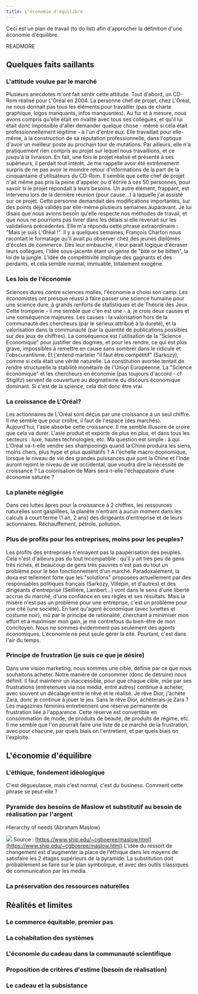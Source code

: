```yaml
---
title: L'économie d'équilibre
---
```


Ceci est un plan de travail (to do list) afin d'approcher la définition d'une économie d'équilibre.

READMORE

## Quelques faits saillants

### L'attitude voulue par le marché
Plusieurs anecdotes m'ont fait sentir cette attitude.
Tout d'abord, un CD-Rom réalisé pour L'Oréal en 2004. La personne chef de projet, chez L'Oréal, ne nous donnait pas tous les éléments pour travailler (pas de charte graphique, logos manquants, infos manquantes). Au fur et à mesure, nous avons compris qu'elle était en rivalité avec tous ses collègues, et qu'il lui était donc impossible d'aller demander quelque chose - même si cela était professionnellement légitime - à l'un d'entre eux. Elle travaillait pour elle-même, à la construction de sa réputation professionnelle, dans l'optique d'avoir un meilleur poste au prochain tour de mutations. Par ailleurs, elle n'a pratiquement rien compris au projet sur lequel nous travaillions, et ce jusqu'à la livraison. En fait, une fois le projet réalisé et présenté à ses supérieurs, il perdait tout intérêt. Je me rappelle avoir été extrêmement surpris de ne pas avoir le moindre retour d'informations de la part de la cinquantaine d'utilisateurs du CD-Rom. Il semble que cette chef de projet n'ait même pas pris la peine d'appeler ou d'écrire à ces 50 personnes, pour savoir si le projet répondait à leurs besoins. Un autre élément, frappant, est intervenu lors de la dernière réunion (pour cause...) à laquelle j'ai assisté sur ce projet. Cette personne demandait des modifications importantes, sur des points déjà validés par elle-même plusieurs semaines auparavant. Je lui disais que nous avions besoin qu'elle respecte nos méthodes de travail, et que nous ne pourrions pas livrer dans les délais si elle revenait sur les validations précédentes. Elle m'a répondu cette phrase extraordinaire : "Mais je suis L'Oréal !".
Il y a quelques semaines, François Charton nous racontait le formatage qu'il avait pu observer chez des jeunes diplômés d'écoles de commerce. Dès leur embauche, il leur paraît logique d'écraser leurs collègues, l'idée sous-jacente étant un genre de "bite or be bitten", la loi de la jungle. L'idée de compétitivité implique des gagnants et des perdants, et cela semble normal, immuable, totalement exogène.

### Les lois de l'économie
Sciences dures contre sciences molles, l'économie a choisi son camp. Les économistes ont presque réussi à faire passer une science humaine pour une science dure, à grands renforts de statistiques et de Théorie des Jeux. Cette tromperie - il me semble que c'en est une - a, je crois deux causes et une conséquence majeures. Les causes : la valorisation hors de la communauté des chercheurs (par le sérieux attribué à la dureté), et la valorisation dans la communauté (par la quantité de publications possibles sur des jeux de chiffres). La conséquence est l'utilisation de la "Science Economique" pour justifier des dogmes, et pour les rendre, ce qui est plus grave, impossibles à remettre en cause sans sombrer dans le ridicule et l'obscurantisme. Et j'entend marteler "il faut être compétitif" (Sarkozy), comme si cela était une vérité naturelle.  La constitution avortée tentait de rendre structurelle la stabilité monétaire de l'Union Européenne. La "Science économique" et  les chercheurs en économie (pas toujours d'accord - cf Stiglitz) servent de couverture au dogmatisme du discours économique dominant.
Si c'est de la science, cela doit donc être vrai.

### La croissance de L'Oréal?
Les actionnaires de L'Oréal sont déçus par une croissance à un seul chiffre. Il me semble que pour croître, il faut de l'espace (des marchés). Aujourd'hui, l'asie absorbe cette croissance. Il me semble illusoire de croire que cela va durer. L'asie produit et exporte de plus en plus, et dans tous les secteurs : luxe, hautes technologies, etc. Ma question est simple : à qui L'Oréal va-t-elle vendre ses shampooings quand la Chine produira les siens, moins chers, plus hype et plus qualitatifs ? A l'échelle macro-économique, lorsque le niveau de vie des grandes puissances que sont la Chine et l'Inde auront rejoint le niveau de vie occidental, que voudra dire la nécessité de croissance ? La colonisation de Mars sera-t-elle l'échappatoire d'une économie saturée ?

### La planète négligée
Dans ces luttes âpres pour la croissance à 2 chiffres, les ressources naturelles sont gaspillées, la planète n'entrant à aucun moment dans les calculs à court terme (1 an, 2 ans) des dirigeants d'entreprise et de leurs actionnaires. Réchauffement, pétrole, pollution.

### Plus de profits pour les entreprises, moins pour les peuples?
Les profits des entreprises n'enrayent pas la paupérisation des peuples. Cela n'est d'ailleurs pas du tout incompatible : qu'il y ait très peu de gens très riches, et beaucoup de gens très pauvres n'est pas du tout un problème pour le bon fonctionnement d'un marché. Paradoxalement, la doxa est tellement forte que les "solutions" proposées actuellement par des responsables politiques français (Sarkozy, Villepin, et d'autres) et des dirigeants d'entreprise (Seillière, Lambert...) vont dans le sens d'une liberté accrue du marché, d'une confiance en ses règles et ses résultats. Mais la misère n'est pas un problème pour une entreprise, c'est un problème pour une cité (une société). En tant qu'agent économique (avec lunettes et costume noir), mû par le principe de rationalité, cherchant à minimiser mon effort et à maximiser mon gain, je me contrefous du bien-être de mon concitoyen. Nous ne sommes évidemment pas seulement des agents économiques. L'économie ne peut seule gérer la cité. Pourtant, c'est dans l'air du temps.

### Principe de frustration (je suis ce que je désire)
Dans une vision marketing, nous sommes une cible, définie par ce que nous souhaitons acheter. Notre manière de consommer (donc de détruire) nous définit. Il faut maintenir un inaccessible, pour que chaque cible, mûe par ses frustrations (entretenues via nos media, entre autres) continue à acheter, avec souvent un décalage entre le rêvé et le réalisé. Je rêve Dior, j'achète Zara, donc je continue à jouer le jeu. Sans le rêve Dior, achèterais-je Zara ? Les magazines féminins entretiennent une réserve permanente de frustration liée à l'apparence. Cette réserve est convertible en consommation de mode, de produits de beauté, de produits de régime, etc.
Il me semble que l'on pourrait faire une liste de ce marché de la frustration, avec pour chacune, par quels biais on l'entretient, et par quels biais on l'exploite.


## L'économie d'équilibre

### L'éthique, fondement idéologique
C'est dégueulasse, mais c'est normal, c'est du business. Comment cette phrase se peut-elle ?

### Pyramide des besoins de Maslow et substitutif au besoin de réalisation par l'argent
Hierarchy of needs (Abraham Maslow)

![](https://webspace.ship.edu/cgboer/hierarchy.gif)
Source :
[https://www.ship.edu/~cgboeree/maslow.html](https://www.ship.edu/~cgboeree/maslow.html)
L'idée du ressort de changement est d'augmenter la place de l'éthique dans les moyens de satisfaire les 2 étages supérieurs de la pyramide. La substitution doit probablement se faire sur le plan symbolique, et avec des outils classiques de communication par les media.

### La préservation des ressources naturelles


## Réalités et limites

### Le commerce équitable, premier pas

### La cohabitation des systèmes

### L'économie du cadeau dans la communauté scientifique

### Proposition de critères d'estime (besoin de réalisation)

### Le cadeau et la subsistance

